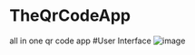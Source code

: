 # TheQrCodeApp
all in one qr code app
#User Interface
![image](https://user-images.githubusercontent.com/63498607/176987189-d093d880-ec46-4914-9d16-81114285e426.png)
